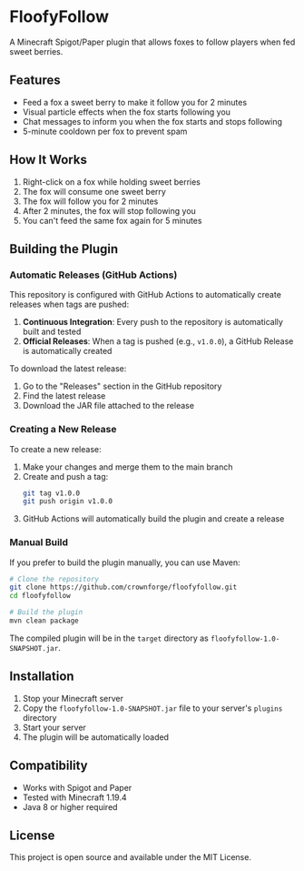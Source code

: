 # FloofyFollow

A Minecraft Spigot/Paper plugin that allows foxes to follow players when fed sweet berries.

## Features

- Feed a fox a sweet berry to make it follow you for 2 minutes
- Visual particle effects when the fox starts following you
- Chat messages to inform you when the fox starts and stops following
- 5-minute cooldown per fox to prevent spam

## How It Works

1. Right-click on a fox while holding sweet berries
2. The fox will consume one sweet berry
3. The fox will follow you for 2 minutes
4. After 2 minutes, the fox will stop following you
5. You can't feed the same fox again for 5 minutes

## Building the Plugin

### Automatic Releases (GitHub Actions)

This repository is configured with GitHub Actions to automatically create releases when tags are pushed:

1. **Continuous Integration**: Every push to the repository is automatically built and tested
2. **Official Releases**: When a tag is pushed (e.g., `v1.0.0`), a GitHub Release is automatically created

To download the latest release:
1. Go to the "Releases" section in the GitHub repository
2. Find the latest release
3. Download the JAR file attached to the release

### Creating a New Release

To create a new release:

1. Make your changes and merge them to the main branch
2. Create and push a tag:
   ```bash
   git tag v1.0.0
   git push origin v1.0.0
   ```
3. GitHub Actions will automatically build the plugin and create a release

### Manual Build

If you prefer to build the plugin manually, you can use Maven:

```bash
# Clone the repository
git clone https://github.com/crownforge/floofyfollow.git
cd floofyfollow

# Build the plugin
mvn clean package
```

The compiled plugin will be in the `target` directory as `floofyfollow-1.0-SNAPSHOT.jar`.

## Installation

1. Stop your Minecraft server
2. Copy the `floofyfollow-1.0-SNAPSHOT.jar` file to your server's `plugins` directory
3. Start your server
4. The plugin will be automatically loaded

## Compatibility

- Works with Spigot and Paper
- Tested with Minecraft 1.19.4
- Java 8 or higher required

## License

This project is open source and available under the MIT License.
